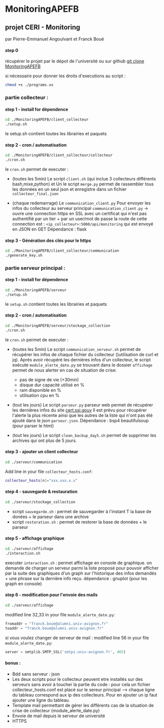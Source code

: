 # MonitoringAPEFB
## projet CERI - Monitoring

par Pierre-Emmanuel Angoulvant et Franck Boué

#### step 0
récupérer le projet par le dépot de l'université ou sur github
[git clone MonitoringAPEFB](https://github.com/fbclol/MonitoringAPEFB)

si nécessaire pour donner les droits d'executions au script :
```bash
chmod +x ./programs.xx
```

### partie collecteur :
#### step 1 - install for dépendence
```bash
cd ./MonitoringAPEFB/client_collecteur
./setup.sh
```
le setup.sh contient toutes les librairies et paquets


#### step 2 - cron / automatisation
```bash
cd ./MonitoringAPEFB/client_collecteur/collecteur
./cron.sh
```
le `cron.sh` permet de executer :
- (toutes les 5min) Le script `client.sh` (qui inclue 3 collecteurs différents bash,mixe,python) et
Un le script `merge.py` permet de rassembler tous les données en un seul json
et enregistre dans un fichier `collecteur_final.json`

- (chaque redemarrage) Le `communication_client.py` Pour envoyer les infos du collecteur au serveur principal
`communication_client.py` -> ouvre une connection https en SSL avec un certificat qui n'est pas authentifié par un tier + par un user/mot de passe
la route de cette connection est :
`<ip_collecteur>:5000/api/monitoring` qui est envoyé en JSON en GET
Dépendance : flask

#### step 3 - Génération des clés pour le https
```bash
cd ./MonitoringAPEFB/client_collecteur/communication
./generate_key.sh
```


### partie serveur principal :
#### step 1 - install for dépendence
```bash
cd ./MonitoringAPEFB/serveur
./setup.sh
```
le `setup.sh` contient toutes les librairies et paquets

#### step 2 - cron / automatisation
```bash
cd ./MonitoringAPEFB/serveur/stockage_collection
./cron.sh
```
le `cron.sh` permet de executer :

- (toutes les 5min) Le script `communication_serveur.sh` permet de récupérer les infos de chaque fichier du collecteur ()utilisation de curl et jq).
 Aprés avoir récupéré les dernières infos d'un collecteur, le script exécute `module_alerte_date.py` se trouvant dans le dossier `affichage`
 permet de nous alerter en cas de situation de crise:
    - pas de signe de vie (+30min)
    - disque dur capacité utilisé en %
    - ram disponible en %
    - utilisation cpu en %

- (tout les jours) Le script `parseur.py` parseur web permet de récupérer les dernières infos du site [cert.ssi.gouv](http://www.cert.ssi.gouv.fr/)
Il est prévu pour récupérer l'alerte la plus récente ainsi que les autres de la liste qui n'ont pas été ajouté dans le json `parseur.json`.
Dépendance : bsp4 beautifulsoup (pour parser le html)

- (tout les jours) Le script `clean_backup_day5.sh` permet de supprimer les archives qui ont plus de 5 jours.

#### step 3 - ajouter un client collecteur
```bash
cd ./serveur/communication
```
Add line in your file `collecteur_hosts.conf`:
```bash
collecteur_hosts[n]="xxx.xxx.x.x"
```

#### step 4 - sauvegarde & restauration

```bash
cd ./serveur/stockage_collection
```

- script `sauvegarde.sh` : permet de sauvegarder à l'instant T la base de donées + le parseur dans une archive
- script `restoration.sh` : permet de restorer la base de données + le parseur


#### step 5 - affichage graphique
```bash
cd ./serveur/affichage
./interaction.sh
```

executer `interaction.sh` : permet affichage en console de graphique.
on demande de charger un serveur parmi la liste proposé pour pouvoir afficher par la suite des graphiques
d'un graph sur l'historique des infos demandés + une phrase sur la dernière info reçu.
dépendance : gnuplot (pour les graph en console)

#### step 6 - modification pour l'envoie des mails

```bash
cd ./serveur/affichage
```
modified line 32,33 in your file `module_alerte_date.py`:
```python
fromaddr = "franck.boue@alumni.univ-avignon.fr"
toaddr = "franck.boue@alumni.univ-avignon.fr"
```
si vous voulez changer de serveur de mail :
modified line 56 in your file `module_alerte_date.py`:
```python
server = smtplib.SMTP_SSL('smtpz.univ-avignon.fr', 465)
```




#### bonus :
- Bdd sans serveur : json
- Les deux scripts pour le collecteur peuvent etre installés sur des serveurs sans avoir à toucher la partie du code :
pour cela un fichier collecteur_hosts.conf est placé sur le sereur principal --> chaque ligne du tableau correspond aux ip des collecteurs. Pour en ajouter un ip faut ajouter une ligne du tableau.
- Template mail permettant de gérer les différents cas de la situation de crise de collecteur (module_alerte_date.py)
- Envoie de mail depuis le serveur de université
- HTTPS

